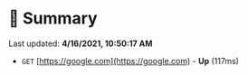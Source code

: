 # 📖 Summary
Last updated: **4/16/2021, 10:50:17 AM**

- `GET` [https://google.com](https://google.com) - **Up** (117ms)

